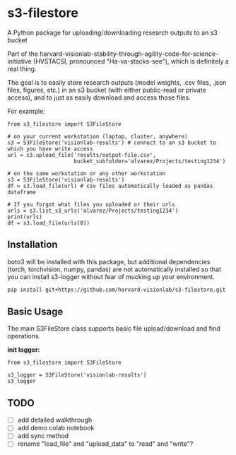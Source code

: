 # s3-filestore
A Python package for uploading/downloading research outputs to an s3 bucket

Part of the harvard-visionlab-stability-through-agility-code-for-science-initiative (HVSTACSI, pronounced "Ha-va-stacks-see"), which is definitely a real thing.

The goal is to easily store research outputs (model weights, .csv files, .json files, figures, etc.) in an s3 bucket (with either public-read or private access), and to just as easily download and access those files.

For example:
```
from s3_filestore import S3FileStore

# on your current workstation (laptop, cluster, anywhere)
s3 = S3FileStore('visionlab-results') # connect to an s3 bucket to which you have write access
url = s3.upload_file('results/output-file.csv',
                     bucket_subfolder='alvarez/Projects/testing1234') 

# on the same workstation or any other workstation
s3 = S3FileStore('visionlab-results')
df = s3.load_file(url) # csv files automatically loaded as pandas dataframe

# If you forgot what files you uploaded or their urls
urls = s3.list_s3_urls('alvarez/Projects/testing1234')
print(urls) 
df = s3.load_file(urls[0])
```

## Installation

boto3 will be installed with this package, but additional dependencies (torch, torchvision, numpy, pandas) are not automatically installed so that you can install s3-logger without fear of mucking up your environment.

```bash
pip install git+https://github.com/harvard-visionlab/s3-filestore.git
```

## Basic Usage

The main S3FileStore class supports basic file upload/download and find operations.

**init logger:**
```
from s3_filestore import S3FileStore

s3_logger = S3FileStore('visionlab-results')
s3_logger
```

## TODO
- [ ] add detailed walkthrough
- [ ] add demo colab notebook
- [ ] add sync method
- [ ] rename "load_file" and "upload_data" to "read" and "write"?
